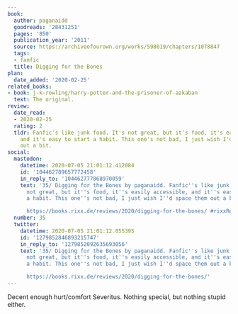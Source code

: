 ```yaml
---
book:
  author: paganaidd
  goodreads: '28431251'
  pages: '850'
  publication_year: '2011'
  source: https://archiveofourown.org/works/598019/chapters/1078847
  tags:
  - fanfic
  title: Digging for the Bones
plan:
  date_added: '2020-02-25'
related_books:
- book: j-k-rowling/harry-potter-and-the-prisoner-of-azkaban
  text: The original.
review:
  date_read:
  - 2020-02-25
  rating: 2
  tldr: Fanfic's like junk food. It's not great, but it's food, it's easily accessible,
    and it's easy to start a habit. This one's not bad, I just wish I'd space them
    out a bit.
social:
  mastodon:
    datetime: 2020-07-05 21:01:12.412084
    id: '104462789657772458'
    in_reply_to: '104462777868970059'
    text: '35/ Digging for the Bones by paganaidd. Fanfic''s like junk food. It''s
      not great, but it''s food, it''s easily accessible, and it''s easy to start
      a habit. This one''s not bad, I just wish I''d space them out a bit.

      https://books.rixx.de/reviews/2020/digging-for-the-bones/ #rixxReads'
  number: 35
  twitter:
    datetime: 2020-07-05 21:01:12.055395
    id: '1279852846893215747'
    in_reply_to: '1279852092635693056'
    text: '35/ Digging for the Bones by paganaidd. Fanfic''s like junk food. It''s
      not great, but it''s food, it''s easily accessible, and it''s easy to start
      a habit. This one''s not bad, I just wish I''d space them out a bit.

      https://books.rixx.de/reviews/2020/digging-for-the-bones/'
---
```


Decent enough hurt/comfort Severitus. Nothing special, but nothing stupid either.

